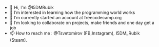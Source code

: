 - 👋 Hi, I’m @I5DMRubik
- 👀 I’m interested in learning how the programming world works
- 🌱 I’m currently started an account at freecodecamp.org
- 💞️ I’m looking to collaborate on projects, make friends and one day get a job
- 📫 How to reach me : @Tsvetomirov (FB,Instagram), I5DM_Rubik (Steam). 
